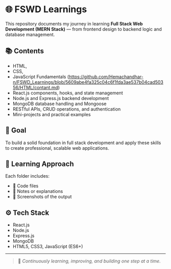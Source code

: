 # 🌐 FSWD Learnings

This repository documents my journey in learning **Full Stack Web Development (MERN Stack)** — from frontend design to backend logic and database management.

## 📚 Contents
- HTML,
- CSS,
- JavaScript Fundamentals (https://github.com/Hemachandhar-n/FSWD_Learnings/blob/5609abe4fa325c04c6f1fda3ae537b04cad50356/HTML/contant.md)
- React.js components, hooks, and state management  
- Node.js and Express.js backend development  
- MongoDB database handling and Mongoose  
- RESTful APIs, CRUD operations, and authentication  
- Mini-projects and practical examples  

## 🎯 Goal
To build a solid foundation in full stack development and apply these skills to create professional, scalable web applications.

## 🧠 Learning Approach
Each folder includes:
- 📄 Code files  
- 📝 Notes or explanations  
- 📸 Screenshots of the output  

## ⚙️ Tech Stack
- React.js  
- Node.js  
- Express.js  
- MongoDB  
- HTML5, CSS3, JavaScript (ES6+)

---

> 🌱 *Continuously learning, improving, and building one step at a time.*
